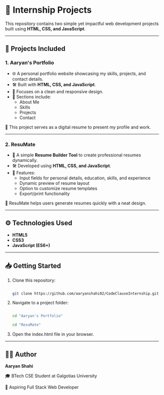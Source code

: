 # 🚀 Internship Projects

This repository contains two simple yet impactful web development projects built using **HTML, CSS, and JavaScript**.  

---

## 📂 Projects Included

### 1. **Aaryan's Portfolio**
- 🌐 A personal portfolio website showcasing my skills, projects, and contact details.  
- 🛠️ Built with **HTML, CSS, and JavaScript**.  
- 🎨 Focuses on a clean and responsive design.  
- 📑 Sections include:
  - About Me  
  - Skills  
  - Projects  
  - Contact  

🔗 This project serves as a digital resume to present my profile and work.

---

### 2. **ResuMate**
- 📝 A simple **Resume Builder Tool** to create professional resumes dynamically.  
- 🛠️ Developed using **HTML, CSS, and JavaScript**.  
- 🎯 Features:
  - Input fields for personal details, education, skills, and experience  
  - Dynamic preview of resume layout  
  - Option to customize resume templates  
  - Export/print functionality  

🔗 ResuMate helps users generate resumes quickly with a neat design.

---

## ⚙️ Technologies Used
- **HTML5**  
- **CSS3**  
- **JavaScript (ES6+)**

---

## 📥 Getting Started
1. Clone this repository:

   ```bash
   
   git clone https://github.com/aaryanshahi02/CodeClauseInternship.git

3. Navigate to a project folder:

   ```bash
   
   cd "Aaryan's Portfolio"
   
   cd "ResuMate"

4. Open the index.html file in your browser.

---

## 👨‍💻 Author

**Aaryan Shahi**

🎓 BTech CSE Student at Galgotias University

🌱 Aspiring Full Stack Web Developer

   



